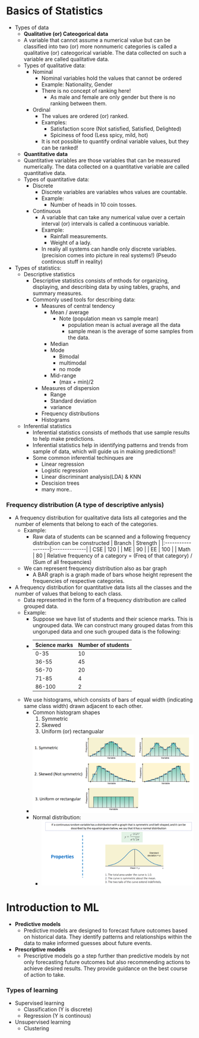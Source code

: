 # Basics of Statistics
- Types of data
    - **Qualitative (or) Cateogorical data**
    - A variable that cannot assume a numerical value but can be classified into two (or) more nonnumeric categories is called a qualitative (or) cateogorical variable. The data collected on such a variable are called qualitative data.
    - Types of qualitative data:
        - Nominal
            - Nominal variables hold the values that cannot be ordered
            - Example: Nationality, Gender
            - There is no concept of ranking here!
                - As male and female are only gender but there is no ranking between them.
        - Ordinal
            - The values are ordered (or) ranked.
            - Examples:
                - Satisfaction score (Not satisfied, Satisfied, Delighted)
                - Spiciness of food (Less spicy, mild, hot)
            - It is not possible to quantify ordinal variable values, but they can be ranked!
    - **Quantitative data**
    - Quantitative variables are those variables that can be measured numerically. The data collected on a quantitative variable are called quantitative data.
    - Types of quantitative data:
        - Discrete
            - Discrete variables are variables whos values are countable.
            - Example:
                - Number of heads in 10 coin tosses.
        - Continuous
            - A variable that can take any numerical value over a certain interval (or) intervals is called a continuous variable.
            - Example:
                - Rainfall measurements.
                - Weight of a lady.
            - In realiy all systems can handle only discrete variables. (precision comes into picture in real systems!) (Pseudo continous stuff in reality)
- Types of statistics:
    - Descriptive statistics
        - Descriptive statistics consists of mthods for organizing, displaying, and describing data by using tables, graphs, and summary measures.
        - Commonly used tools for describing data:
            - Measures of central tendency
                - Mean / average
                    - Note (population mean vs sample mean)
                        - population mean is actual average all the data
                        - sample mean is the average of some samples from the data.
                - Median
                - Mode
                    - Bimodal
                    - multimodal
                    - no mode
                - Mid-range
                    - (max + min)/2
            - Measures of dispersion
                - Range
                - Standard deviation
                - variance
            - Frequency distributions
            - Histograms
    - Inferential statistics
        - Inferential statistics consists of methods that use sample results to help make predictions.
        - Inferential statistics help in identifying patterns and trends from sample of data, which will guide us in making predictions!!
        - Some common inferential techinques are
            - Linear regression
            - Logistic regression
            - Linear discriminant analysis(LDA) & KNN
            - Descision trees
            - many more..
### Frequency distribution (A type of descriptive anlysis)
- A frequency distribution for qualitative data lists all categories and the number of elements that belong to each of the categories.
    - Example:
        - Raw data of students can be scanned and a following frequency distribution can be constructed
            | Branch            | Strength      |
            |:------------------|:--------------|
            | CSE               |   120         |
            | ME                |    90         |
            | EE                |   100         |
            | Math              |    80         |
            Relative frequency of a category = (Freq of that category) / (Sum of all frequencies)
    - We can represent frequency distribution also as bar graph
        - A BAR graph is a graph made of bars whose height represent the frequencies of respective categories.
- A frequency distribution for quantitative data lists all the classes and the number of values that belong to each class.
    - Data represented in the form of a frequency distribution are called grouped data.
    - Example:
        - Suppose we have list of students and their science marks. This is ungrouped data. We can construct many grouped datas from this ungoruped data and one such grouped data is the following:
        -   | Science marks   | Number of students    |
            |:----------------|:----------------------|
            |   0-35          |     10                |
            |  36-55          |     45                |
            |  56-70          |     20                |
            |  71-85          |     4                 |
            |  86-100         |     2                 |
    - We use histograms, which consists of bars of equal width (indicating same class width) drawn adjacent to each other.
        - Common histogram shapes
            1) Symmetric
            2) Skewed
            3) Uniform (or) rectangualar
        - ![alt text](image.png)
        - Normal distribution:
            - ![alt text](image-1.png)

# Introduction to ML

- **Predictive models**
    - Predictive models are designed to forecast future outcomes based on historical data. They identify patterns and relationships within the data to make informed guesses about future events.
- **Prescriptive models**
    - Prescriptive models go a step further than predictive models by not only forecasting future outcomes but also recommending actions to achieve desired results. They provide guidance on the best course of action to take.

### Types of learning
- Supervised learning
    - Classification (Y is discrete)
    - Regression (Y is continous)
- Unsupervised learning
    - Clustering